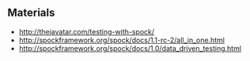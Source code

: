 ## Materials
* http://thejavatar.com/testing-with-spock/
* http://spockframework.org/spock/docs/1.1-rc-2/all_in_one.html
* http://spockframework.org/spock/docs/1.0/data_driven_testing.html
